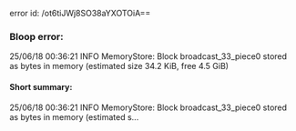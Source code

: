 error id: /ot6tiJWj8SO38aYXOTOiA==
### Bloop error:

25/06/18 00:36:21 INFO MemoryStore: Block broadcast_33_piece0 stored as bytes in memory (estimated size 34.2 KiB, free 4.5 GiB)
#### Short summary: 

25/06/18 00:36:21 INFO MemoryStore: Block broadcast_33_piece0 stored as bytes in memory (estimated s...